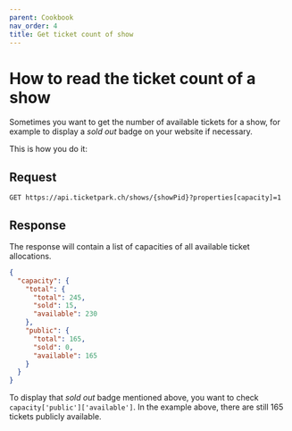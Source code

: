 ```yaml
---
parent: Cookbook
nav_order: 4
title: Get ticket count of show
---
```

# How to read the ticket count of a show

Sometimes you want to get the number of available tickets for a show, for example to display a *sold out* badge on your
website if necessary.


This is how you do it:

## Request

```
GET https://api.ticketpark.ch/shows/{showPid}?properties[capacity]=1
```

## Response

The response will contain a list of capacities of all available ticket allocations.

```json
{
  "capacity": {
    "total": {
      "total": 245,
      "sold": 15,
      "available": 230
    },
    "public": {
      "total": 165,
      "sold": 0,
      "available": 165
    }
  }
}
```


To display that *sold out* badge mentioned above, you want to check `capacity['public']['available']`.
In the example above, there are still 165 tickets publicly available.
